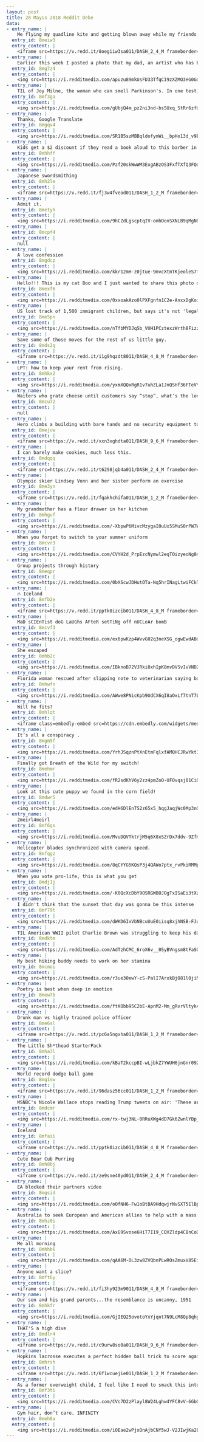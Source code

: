 ```yaml
---
layout: post
title: 28 Mayıs 2018 Reddit Debe
data:
- entry_name: |
    Me flying my quadline kite and getting blown away while my friends are no help..
  entry_id: 8meiw3
  entry_content: |
    <iframe src=https://v.redd.it/8oegiiw3sa011/DASH_2_4_M frameborder=0></iframe>
- entry_name: |
    Earlier this week I posted a photo that my dad, an artist who has been struggling with depression, had drawn. He was overwhelmed with the response, and said I could post another if I wanted! I had a lot of requests for more of his work, so here’s another piece he’s done.
  entry_id: 8mg7z4
  entry_content: |
    <img src=https://i.redditmedia.com/apuzu89mkUsFD33TfqCI9zXZMO3HG0GdiXDywYs8UD8.jpg?s=67ff59322f7e32efc70deeeacb770de6 frameborder=0>
- entry_name: |
    TIL of Joy Milne, the woman who can smell Parkinson's. In one test, she was given 12 t-shirts, 6 from those who have Parkinson's and 6 from those without. She identified 11 of them but was adamant that one control subject had Parkinson's. 8 months later that subject was diagnosed with Parkinson's.
  entry_id: 8mf3ga
  entry_content: |
    <img src=https://i.redditmedia.com/gUbjQ4m_pz2ni3nd-bsSUxq_StRr6zfUD0eCoJFokyY.jpg?s=1236f331f080ea6fcc3313499ed0a8ae frameborder=0>
- entry_name: |
    Thanks, Google Translate
  entry_id: 8mgqv4
  entry_content: |
    <img src=https://i.redditmedia.com/SR1B5szMBBqldofymWi__bpHo13d_v9E-WWz8tlsj08.jpg?s=3fad582d072e92dd88805099e4e777c6 frameborder=0>
- entry_name: |
    Kids get a $2 discount if they read a book aloud to this barber in Michigan while he sorts them out
  entry_id: 8mhhff
  entry_content: |
    <img src=https://i.redditmedia.com/Pzf20skWwWM3ExgABzOS3FxfTXfQ3FQq3clng8Wr1YE.jpg?s=277f0e8bffffcd3d6fb88068e05a00f0 frameborder=0>
- entry_name: |
    Japanese swordsmithing
  entry_id: 8mh2le
  entry_content: |
    <iframe src=https://v.redd.it/fj3w4fveod011/DASH_1_2_M frameborder=0></iframe>
- entry_name: |
    Admit it.
  entry_id: 8metyh
  entry_content: |
    <img src=https://i.redditmedia.com/9hCZdLgscptqIV-omhOonSXNLB9qMgN82jFBkwvxktA.jpg?s=89b3a08ce32d239a7b5501f813151bd7 frameborder=0>
- entry_name: |
  entry_id: 8mcpf4
  entry_content: |
    null
- entry_name: |
    A love confession
  entry_id: 8mgdcp
  entry_content: |
    <img src=https://i.redditmedia.com/kkr12mH-z0jtue-9mvcXtmTKjeoleS7fYS70o8wpH-8.jpg?s=a0c0e12fe6c7e7f6637b51064aaccbe6 frameborder=0>
- entry_name: |
    Hello!!! This is my cat Boo and I just wanted to share this photo of her if that's okay.
  entry_id: 8mexf6
  entry_content: |
    <img src=https://i.redditmedia.com/0xxoakAzo0lPXFgnfn1C2e-AnxxDgKoicZb9FgSOYxA.jpg?s=f6ec2f6ecdddbba54a0cbe05a8affd94 frameborder=0>
- entry_name: |
    US lost track of 1,500 immigrant children, but says it's not 'legally responsible'
  entry_id: 8me5pn
  entry_content: |
    <img src=https://i.redditmedia.com/nTfbMYDJqSb_VUH1PCztexzWrth8FizzPTttphYV5y8.jpg?s=135d4e76ce78000e6cfd28fa81c9c8c1 frameborder=0>
- entry_name: |
    Save some of those moves for the rest of us little guy.
  entry_id: 8mds2q
  entry_content: |
    <iframe src=https://v.redd.it/i1g9hqzdt8011/DASH_4_8_M frameborder=0></iframe>
- entry_name: |
    LPT: how to keep your rent from rising.
  entry_id: 8mhkx2
  entry_content: |
    <img src=https://i.redditmedia.com/yxmXQQxRgR1v7uhZLa1JnQSHf36FTeVYJfup_RvUZRY.png?s=a1632d43ab62444ed80e59edaf48b05a frameborder=0>
- entry_name: |
    Waiters who grate cheese until customers say “stop”, what’s the longest you’ve ever gone for?
  entry_id: 8mcu72
  entry_content: |
    null
- entry_name: |
    Hero climbs a building with bare hands and no security equipment to save a kid
  entry_id: 8mejuw
  entry_content: |
    <iframe src=https://v.redd.it/xxn3xghdta011/DASH_9_6_M frameborder=0></iframe>
- entry_name: |
    I can barely make cookies, much less this.
  entry_id: 8mdqqq
  entry_content: |
    <iframe src=https://v.redd.it/t6298jqb4a011/DASH_2_4_M frameborder=0></iframe>
- entry_name: |
    Olympic skier Lindsey Vonn and her sister perform an exercise
  entry_id: 8me3yn
  entry_content: |
    <iframe src=https://v.redd.it/fqakhchifa011/DASH_1_2_M frameborder=0></iframe>
- entry_name: |
    My grandmother has a flour drawer in her kitchen
  entry_id: 8mhguf
  entry_content: |
    <img src=https://i.redditmedia.com/-XbpwP6MivcMzygaI0uUx5SMuS0rPW7WkolxMTtL9ik.jpg?s=e5737aa3396f0a839e05dbec0ffbd486 frameborder=0>
- entry_name: |
    When you forget to switch to your summer uniform
  entry_id: 8mcvr3
  entry_content: |
    <img src=https://i.redditmedia.com/CVYH2d_PrpEzcNymwl2eqTOizyeoNg84JS28uqc6CMI.png?s=9dc9ba0a97229c705e312cf1610ce17c frameborder=0>
- entry_name: |
    Group projects through history
  entry_id: 8meqpr
  entry_content: |
    <img src=https://i.redditmedia.com/0bXScwJDHutOTa-Nq5hrINagLtwiFCklcnCk5XZWpfs.png?s=db3f4572a8e273ff064fb65c199d9df5 frameborder=0>
- entry_name: |
    🔥 Iceland
  entry_id: 8mfb2e
  entry_content: |
    <iframe src=https://v.redd.it/pptk0izcib011/DASH_4_8_M frameborder=0></iframe>
- entry_name: |
    MaD sCIEnTist doG LaUGhs AFteR setTiNg off nUCLeAr bomB
  entry_id: 8mcvf3
  entry_content: |
    <img src=https://i.redditmedia.com/ex6pwKzp4WvvG02q3neXSG_ogwEwdABdxPQuaHO4KkY.jpg?s=c7c67332ebaac4dc5702b47bad61eff2 frameborder=0>
- entry_name: |
    She escaped
  entry_id: 8mhb2c
  entry_content: |
    <img src=https://i.redditmedia.com/IBknoB72VJRki8xhIpK8mvDVSvIvVND2ol4URSngBTw.jpg?s=6f0498dd355d0cf39261e14cde53d38f frameborder=0>
- entry_name: |
    Florida woman rescued after slipping note to veterinarian saying boyfriend was holding her captive, cops say
  entry_id: 8mhwfn
  entry_content: |
    <img src=https://i.redditmedia.com/AWwe8PNicKpb9UdCX6qI8aOxLf7tnT7LS48g23AV8iY.jpg?s=fad2d893194f8a6c038fe8251449b6c3 frameborder=0>
- entry_name: |
    Will he fits?
  entry_id: 8mhlqt
  entry_content: |
    <iframe class=embedly-embed src=https://cdn.embedly.com/widgets/media.html?src=https%3A%2F%2Fgfycat.com%2Fifr%2FDefinitiveBewitchedLamprey&url=https%3A%2F%2Fgfycat.com%2FDefinitiveBewitchedLamprey&image=https%3A%2F%2Fthumbs.gfycat.com%2FDefinitiveBewitchedLamprey-size_restricted.gif&key=522baf40bd3911e08d854040d3dc5c07&type=text%2Fhtml&schema=gfycat width=600 height=600 scrolling=no frameborder=0 allowfullscreen></iframe>
- entry_name: |
    It’s all a conspiracy .
  entry_id: 8mgm5f
  entry_content: |
    <img src=https://i.redditmedia.com/YrhJSqznPtXnEtmFqlxfAMQHCJRwYktI6-iS61IWBGM.jpg?s=0a6a116eb530f02009871746d591fc85 frameborder=0>
- entry_name: |
    Finally got Breath of the Wild for my switch!
  entry_id: 8mehmr
  entry_content: |
    <img src=https://i.redditmedia.com/fR2sdKhV6y2zz4pmZoO-UFOvqsj01CiG4QUup8--RdU.jpg?s=7e21f167baa07966f7942085f7adddc4 frameborder=0>
- entry_name: |
    Look at this cute puppy we found in the corn field!
  entry_id: 8mdwr5
  entry_content: |
    <img src=https://i.redditmedia.com/edH6DlEnTS2z65x5_hqgJaqjWc0Mp3nGgyZw52pxlTQ.jpg?s=d32d87f7c24ad0fe36bd8a8267a4dd6f frameborder=0>
- entry_name: |
    2meirl4meirl
  entry_id: 8mf6gs
  entry_content: |
    <img src=https://i.redditmedia.com/MvuDQVTktrjM5q6X8xSZrDx7ddv-9ZfHC4igmiy1PVU.jpg?s=64c0f4defe4759179f3338dad1e6308a frameborder=0>
- entry_name: |
    Helicopter blades synchronized with camera speed.
  entry_id: 8mfqgz
  entry_content: |
    <img src=https://i.redditmedia.com/8qCYYG5KQsP3j4QAWo7ptx_rvPkiRMMpu6uzYGsiiaI.gif?fm=jpg&s=4a0048f63ff57fe47548a4dc9e8c6af4 frameborder=0>
- entry_name: |
    When you vote pro-life, this is what you get
  entry_id: 8mdj1j
  entry_content: |
    <img src=https://i.redditmedia.com/-K0QcXcDbY9OSRGWBOJOgTxISaEi3tXzq6na8TPEFsk.jpg?s=030e5e14f7177f754f05cca4d41c403a frameborder=0>
- entry_name: |
    I didn't think that the sunset that day was gonna be this intense
  entry_id: 8mf79t
  entry_content: |
    <img src=https://i.redditmedia.com/dWKD6IxVbNBcuUuE0iisq8xjhNSB-FJu32DAZ9D1xyI.jpg?s=d2399e199666fd8d8844c2b7fcdd2d80 frameborder=0>
- entry_name: |
    TIL American WWII pilot Charlie Brown was struggling to keep his damaged bomber airborne in the skies over Germany in 1943 when Luftwaffe ace Hanz Stigler flew alongside. Instead of firing due to how much damage the bomber had taken as he thought it would be dishonorable, Stigler gave a salute.
  entry_id: 8mdktm
  entry_content: |
    <img src=https://i.redditmedia.com/AdTzhCMC_6roX6v__05yBVngsm8tFaSQhNTt4GSsTnI.jpg?s=5bf7ed7bbb55f7ae309a7798eac95bbe frameborder=0>
- entry_name: |
    My best hiking buddy needs to work on her stamina
  entry_id: 8mcmoi
  entry_content: |
    <img src=https://i.redditmedia.com/r3ue30ewY-cS-PalI7ArxkBjO81l0jiNQqom2WizQ14.jpg?s=180c8563e1e7d88308ebe1b794df2620 frameborder=0>
- entry_name: |
    Poetry is best when deep in emotion
  entry_id: 8mew7b
  entry_content: |
    <img src=https://i.redditmedia.com/ftKObb95C2bE-ApnM2-Mm_gRvrVltyk47NUGpdtw_EA.jpg?s=8c2288acc845a4caa69ad711694633bd frameborder=0>
- entry_name: |
    Drunk man vs highly trained police officer
  entry_id: 8me6sl
  entry_content: |
    <iframe src=https://v.redd.it/pc6a5ngxha011/DASH_1_2_M frameborder=0></iframe>
- entry_name: |
    The Little Sh*thead StarterPack
  entry_id: 8mha3l
  entry_content: |
    <img src=https://i.redditmedia.com/kBaT2kccpBI-wLjbkZ7YWUH6jnGnr0920j-RVvL-lco.png?s=c2364634217a3f766f0db4320dfb6edb frameborder=0>
- entry_name: |
    World record dodge ball game
  entry_id: 8mg1sw
  entry_content: |
    <iframe src=https://v.redd.it/96dasz56cc011/DASH_1_2_M frameborder=0></iframe>
- entry_name: |
    MSNBC's Nicole Wallace stops reading Trump tweets on air: 'These are boldface lies'
  entry_id: 8mdcmr
  entry_content: |
    <img src=https://i.redditmedia.com/rx-twj3NL-0RRuXWg4dD7Gk6ZwnlYBp_vfKwrVDPwGk.jpg?s=c0c567e1f22dca55014e9ebe18c97414 frameborder=0>
- entry_name: |
    Iceland
  entry_id: 8mfaii
  entry_content: |
    <iframe src=https://v.redd.it/pptk0izcib011/DASH_4_8_M frameborder=0></iframe>
- entry_name: |
    Cute Bear Cub Purring
  entry_id: 8mh8bj
  entry_content: |
    <iframe src=https://v.redd.it/ze9sne40yd011/DASH_2_4_M frameborder=0></iframe>
- entry_name: |
    EA blocked their partners video
  entry_id: 8mgsid
  entry_content: |
    <img src=https://i.redditmedia.com/oOfNH6-Fw1oBtBA9HdqwjrNvSXT5ElBpZ6o8e6TPTGg.png?s=de2417cb9d6f3811b33916946762feed frameborder=0>
- entry_name: |
    Australia to seek European and American allies to help with a mass diplomatic retaliation against Russia over MH17 atrocity
  entry_id: 8mhz0i
  entry_content: |
    <img src=https://i.redditmedia.com/AxG9Svose6HiT7I19_CQVZldp4CBnCoDde9Q2qqhdQQ.jpg?s=6a54cfc128b4cb622a7e5ac5c7ef5900 frameborder=0>
- entry_name: |
    Me all morning
  entry_id: 8mhhb6
  entry_content: |
    <img src=https://i.redditmedia.com/qAA6M-DL3zw8ZVQbnPLwROsZmuxV85EioEzo3eGMf-k.jpg?s=2ffde111bb9d19b95facb2a9330fa683 frameborder=0>
- entry_name: |
    Anyone want a slice?
  entry_id: 8mft6y
  entry_content: |
    <iframe src=https://v.redd.it/fi3hy923m9011/DASH_4_8_M frameborder=0></iframe>
- entry_name: |
    Our son and his grand parents...the resemblance is uncanny, 1951
  entry_id: 8mhkfr
  entry_content: |
    <img src=https://i.redditmedia.com/GjIEQ25ovotoYxYjqnt7N9LcM8Qp8qhg7WTxh8gpl68.jpg?s=7f283dd597809aee368ae0c9c3b84882 frameborder=0>
- entry_name: |
    THAT'S a high dive
  entry_id: 8mdlr4
  entry_content: |
    <iframe src=https://v.redd.it/c9urw8so0a011/DASH_9_6_M frameborder=0></iframe>
- entry_name: |
    Hopkins lacrosse executes a perfect hidden ball trick to score against Navy.
  entry_id: 8mhrsh
  entry_content: |
    <iframe src=https://v.redd.it/6f1wcuejie011/DASH_1_2_M frameborder=0></iframe>
- entry_name: |
    As a former overweight child, I feel like I need to smack this into every parent's head
  entry_id: 8mf3ti
  entry_content: |
    <img src=https://i.redditmedia.com/CVc7D2zPlayl8W24Lghw4YFC8vV-6GbGN8w0L9NkLb8.jpg?s=4a64a46595af6d02077d2223208cdac7 frameborder=0>
- entry_name: |
    Gym hair, don’t care. INFINITY
  entry_id: 8meh8a
  entry_content: |
    <img src=https://i.redditmedia.com/iOEae2wPjxOnAjbCNY5wJ-V2JIwjKa28f86qnRtcrcM.jpg?s=46d5fc9ebf0df2d9799337534bdd5a8b frameborder=0>
---
```

